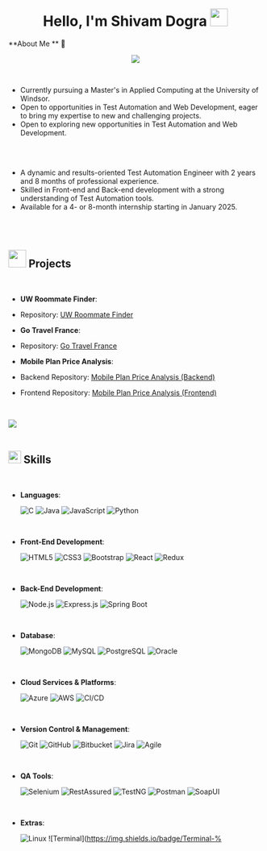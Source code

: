 <h1 align="center"><b>Hello, I'm Shivam Dogra </b><img src="https://media.giphy.com/media/hvRJCLFzcasrR4ia7z/giphy.gif" width="35"></h1>

**About Me ** 🚀

<p align="center">
  <a href="https://github.com/DenverCoder1/readme-typing-svg">
    <img src="https://readme-typing-svg.herokuapp.com?font=Fira+Code&color=%231572B6&size=24&center=true&vCenter=true&width=500&height=45&lines=Master+of+Applied+Computing;Test+Automation;Web+Development;">
  </a>
</p>

<br>

- Currently pursuing a Master's in Applied Computing at the University of Windsor.
- Open to opportunities in Test Automation and Web Development, eager to bring my expertise to new and challenging projects.
- Open to exploring new opportunities in Test Automation and Web Development.

<br><br>

- A dynamic and results-oriented Test Automation Engineer with 2 years and 8 months of professional experience.
- Skilled in Front-end and Back-end development with a strong understanding of Test Automation tools.
- Available for a 4- or 8-month internship starting in January 2025.

<br><br>

## <img src="https://media.giphy.com/media/4kBMliTfWfsY4/giphy.gif" width="35"><b> Projects </b>
<br>

- **UW Roommate Finder**: 
- Repository: [UW Roommate Finder](https://github.com/Shivam-Dogra/UW_RoommateFinder)
  
- **Go Travel France**: 
- Repository: [Go Travel France](https://github.com/Shivam-Dogra/GoTravelFrance)

- **Mobile Plan Price Analysis**: 
- Backend Repository: [Mobile Plan Price Analysis (Backend)](https://github.com/Shivam-Dogra/MobilePlanPriceAnalysis)
- Frontend Repository: [Mobile Plan Price Analysis (Frontend)](https://github.com/Shivam-Dogra/MobilePlanPriceAnalysis_Frontend)

<br>

<img src="https://user-images.githubusercontent.com/73097560/115834477-dbab4500-a447-11eb-908a-139a6edaec5c.gif"><br><br>

## <img src="https://media2.giphy.com/media/QssGEmpkyEOhBCb7e1/giphy.gif?cid=ecf05e47a0n3gi1bfqntqmob8g9aid1oyj2wr3ds3mg700bl&rid=giphy.gif" width="25"><b> Skills</b>
<br>

<p align="center">

- **Languages**:
    
    ![C](https://img.shields.io/badge/C%20-%232370ED.svg?style=for-the-badge&logo=c&logoColor=white)
    ![Java](https://img.shields.io/badge/Java-%23ED8B00.svg?style=for-the-badge&logo=java&logoColor=white)
    ![JavaScript](https://img.shields.io/badge/JavaScript%20-%23F7DF1E.svg?style=for-the-badge&logo=javascript&logoColor=black)
    ![Python](https://img.shields.io/badge/Python-%2314354C.svg?style=for-the-badge&logo=python&logoColor=white)

<br>   
    
- **Front-End Development**:

   ![HTML5](https://img.shields.io/badge/HTML5%20-%23E34F26.svg?style=for-the-badge&logo=html5&logoColor=white)
   ![CSS3](https://img.shields.io/badge/CSS%20-%231572B6.svg?style=for-the-badge&logo=css3&logoColor=white)
   ![Bootstrap](https://img.shields.io/badge/Bootstrap%20-%23563D7C.svg?style=for-the-badge&logo=bootstrap&logoColor=white)
   ![React](https://img.shields.io/badge/React%20-%2320232a.svg?style=for-the-badge&logo=react&logoColor=%2361DAFB)
   ![Redux](https://img.shields.io/badge/Redux%20-%23764ABC.svg?style=for-the-badge&logo=redux&logoColor=white)

<br>

- **Back-End Development**:

   ![Node.js](https://img.shields.io/badge/Node.js%20-%23339933.svg?style=for-the-badge&logo=node.js&logoColor=white)
   ![Express.js](https://img.shields.io/badge/Express.js%20-%23000000.svg?style=for-the-badge&logo=express&logoColor=white)
   ![Spring Boot](https://img.shields.io/badge/Spring%20Boot%20-%236DB33F.svg?style=for-the-badge&logo=spring&logoColor=white)

<br>

- **Database**:

   ![MongoDB](https://img.shields.io/badge/MongoDB-%2347A248.svg?style=for-the-badge&logo=mongodb&logoColor=white)
   ![MySQL](https://img.shields.io/badge/MySQL-%2300f.svg?style=for-the-badge&logo=mysql&logoColor=white)
   ![PostgreSQL](https://img.shields.io/badge/PostgreSQL-%23316192.svg?style=for-the-badge&logo=postgresql&logoColor=white)
   ![Oracle](https://img.shields.io/badge/Oracle-%23F00000.svg?style=for-the-badge&logo=oracle&logoColor=white)

<br>

- **Cloud Services & Platforms**:

    ![Azure](https://img.shields.io/badge/Azure%20-%230072C6.svg?style=for-the-badge&logo=microsoft-azure&logoColor=white)
    ![AWS](https://img.shields.io/badge/AWS%20-%23232F3E.svg?style=for-the-badge&logo=amazon-aws&logoColor=white)
    ![CI/CD](https://img.shields.io/badge/CI%2FCD%20-%23E34F26.svg?style=for-the-badge&logo=ci%2Fcd&logoColor=white)

<br>

- **Version Control & Management**:

    ![Git](https://img.shields.io/badge/Git-%23F05033.svg?style=for-the-badge&logo=git&logoColor=white)
    ![GitHub](https://img.shields.io/badge/GitHub-%23121011.svg?style=for-the-badge&logo=github&logoColor=white)
    ![Bitbucket](https://img.shields.io/badge/Bitbucket-%230047B3.svg?style=for-the-badge&logo=bitbucket&logoColor=white)
    ![Jira](https://img.shields.io/badge/Jira-%230052CC.svg?style=for-the-badge&logo=jira&logoColor=white)
    ![Agile](https://img.shields.io/badge/Agile-%23000000.svg?style=for-the-badge&logo=agile&logoColor=white)

<br>

- **QA Tools**:

    ![Selenium](https://img.shields.io/badge/Selenium-%2343B02A.svg?style=for-the-badge&logo=selenium&logoColor=white)
    ![RestAssured](https://img.shields.io/badge/RestAssured-%23143635.svg?style=for-the-badge&logo=rest-assured&logoColor=white)
    ![TestNG](https://img.shields.io/badge/TestNG-%2320232a.svg?style=for-the-badge&logo=testng&logoColor=white)
    ![Postman](https://img.shields.io/badge/Postman-%23FF6C37.svg?style=for-the-badge&logo=postman&logoColor=white)
    ![SoapUI](https://img.shields.io/badge/SoapUI-%2342433A.svg?style=for-the-badge&logo=soapui&logoColor=white)

<br>

- **Extras**:

    ![Linux](https://img.shields.io/badge/Linux-FCC624?style=for-the-badge&logo=linux&logoColor=black)
    ![Terminal](https://img.shields.io/badge/Terminal-%

